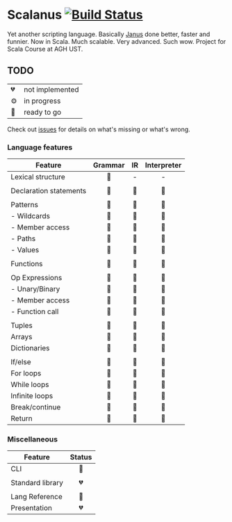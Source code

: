 # Scalanus [![Build Status](https://travis-ci.org/mkaput/scalanus.svg?branch=master)](https://travis-ci.org/mkaput/scalanus)

Yet another scripting language. Basically [Janus](https://github.com/mkaput/janus) done better, faster and funnier. Now in Scala. Much scalable. Very advanced. Such wow. Project for Scala Course at AGH UST.

## TODO

| | |
|---|---|
| 💔 | not implemented |
| ⚙️ | in progress |
| 🎉 | ready to go |

Check out [issues](https://github.com/mkaput/scalanus/issues) for details on what's missing or what's wrong.

### Language features

| Feature | Grammar | IR  | Interpreter |
|---------|:-------:|:---:|:-----------:|
| Lexical structure       | 🎉 | - | - |
| | | | |
| Declaration statements  | 🎉 | 🎉 | 🎉️ |
| | | | |
| Patterns                | 🎉 | 🎉 | 🎉️ |
| - Wildcards             | 🎉 | 🎉 | 🎉️ |
| - Member access         | 🎉 | 🎉 | 🎉️ |
| - Paths                 | 🎉 | 🎉 | 🎉️ |
| - Values                | 🎉 | 🎉 | 🎉️ |
| | | | |
| Functions               | 🎉 | 🎉 | 🎉️ |
| | | | |
| Op Expressions          | 🎉 | 🎉 | 🎉️ |
| - Unary/Binary          | 🎉 | 🎉 | 🎉️ |
| - Member access         | 🎉 | 🎉 | 🎉️ |
| - Function call         | 🎉 | 🎉 | 🎉️ |
| | | | |
| Tuples                  | 🎉 | 🎉 | 🎉️ |
| Arrays                  | 🎉 | 🎉 | 🎉️ |
| Dictionaries            | 🎉 | 🎉 | 🎉️ |
| | | | |
| If/else                 | 🎉 | 🎉 | 🎉️ |
| For loops               | 🎉 | 🎉 | 🎉️ |
| While loops             | 🎉 | 🎉 | 🎉️ |
| Infinite loops          | 🎉 | 🎉 | 🎉️ |
| Break/continue          | 🎉 | 🎉 | 🎉️ |
| Return                  | 🎉 | 🎉 | 🎉️ |

### Miscellaneous

| Feature          | Status |
|------------------|:------:|
| CLI              | 🎉 |
| | | | |
| Standard library | 💔 |
| | | | |
| Lang Reference   | 🎉 |
| Presentation     | 💔 |

